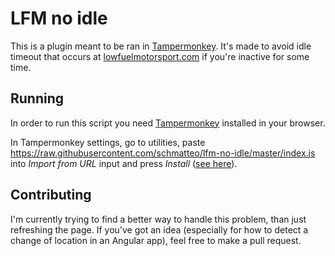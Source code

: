 # LFM no idle

This is a plugin meant to be ran in [Tampermonkey](https://www.tampermonkey.net/). It's made to avoid idle timeout that occurs at [lowfuelmotorsport.com](https://lowfuelmotorsport.com) if you're inactive for some time.
  
## Running

In order to run this script you need [Tampermonkey](https://www.tampermonkey.net/) installed in your browser.
  
In Tampermonkey settings, go to utilities, paste <https://raw.githubusercontent.com/schmatteo/lfm-no-idle/master/index.js> into _Import from URL_ input and press _Install_ ([see here](https://i.imgur.com/o70wzno.png)).

## Contributing

I'm currently trying to find a better way to handle this problem, than just refreshing the page. If you've got an idea (especially for how to detect a change of location in an Angular app), feel free to make a pull request.
